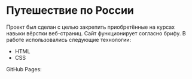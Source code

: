 # Путешествие по России

Проект был сделан с целью закрепить приобретённые на курсах навыки вёрстки веб-страниц. Сайт функционирует согласно брифу. В работе использовались следующие технологии:

* HTML
* CSS

GitHub Pages:
